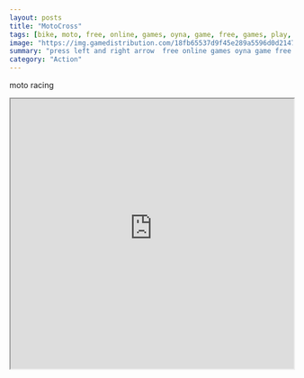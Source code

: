 ```yaml
---
layout: posts
title: "MotoCross"
tags: [bike, moto, free, online, games, oyna, game, free, games, play, play, games]
image: "https://img.gamedistribution.com/18fb65537d9f45e289a5596d0d214798-512x384.jpeg"
summary: "press left and right arrow  free online games oyna game free games play play games"
category: "Action"
---
```


moto racing

<iframe width="100%" height="480px;" src="https://html5.gamedistribution.com/18fb65537d9f45e289a5596d0d214798/"></iframe>